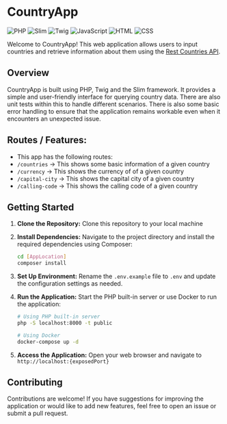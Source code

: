 # CountryApp
![PHP](https://img.shields.io/badge/PHP-7.x-blue?style=for-the-badge&logo=php)
![Slim](https://img.shields.io/badge/Slim-4.x-green?style=for-the-badge&logo=slim)
![Twig](https://img.shields.io/badge/Twig-3.x-orange?style=for-the-badge&logo=twig)
![JavaScript](https://img.shields.io/badge/JavaScript-ES6-yellow?style=for-the-badge&logo=javascript)
![HTML](https://img.shields.io/badge/HTML5-red?style=for-the-badge&logo=html5)
![CSS](https://img.shields.io/badge/CSS3-blue?style=for-the-badge&logo=css3)

Welcome to CountryApp! This web application allows users to input countries and retrieve information about them using the [Rest Countries API](https://restcountries.com/).

## Overview

CountryApp is built using PHP, Twig and the Slim framework. It provides a simple and user-friendly interface for querying country data. There are also unit tests within this to handle different scenarios.
There is also some basic error handling to ensure that the application remains workable even when it encounters an unexpected issue.

## Routes / Features:
- This app has the following routes:
- `/countries` -> This shows some basic information of a given country
- `/currency` -> This shows the currency of of a given country
- `/capital-city` -> This shows the capital city of a given country
- `/calling-code` -> This shows the calling code of a given country


## Getting Started

1. **Clone the Repository:** Clone this repository to your local machine

2. **Install Dependencies:** Navigate to the project directory and install the required dependencies using Composer:

   ```bash
   cd [AppLocation]
   composer install
   ```

3. **Set Up Environment:** Rename the `.env.example` file to `.env` and update the configuration settings as needed.

4. **Run the Application:** Start the PHP built-in server or use Docker to run the application:

   ```bash
   # Using PHP built-in server
   php -S localhost:8000 -t public

   # Using Docker
   docker-compose up -d
   ```

5. **Access the Application:** Open your web browser and navigate to `http://localhost:{exposedPort}`

## Contributing

Contributions are welcome! If you have suggestions for improving the application or would like to add new features, feel free to open an issue or submit a pull request.
